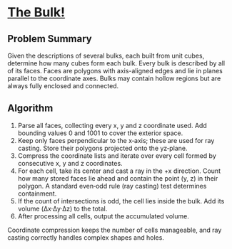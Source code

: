 # [The Bulk!](https://www.spoj.com/problems/BULK)

## Problem Summary
Given the descriptions of several bulks, each built from unit cubes, determine how many cubes form each bulk.  Every bulk is described by all of its faces.  Faces are polygons with axis-aligned edges and lie in planes parallel to the coordinate axes.  Bulks may contain hollow regions but are always fully enclosed and connected.

## Algorithm
1. Parse all faces, collecting every x, y and z coordinate used.  Add bounding values 0 and 1001 to cover the exterior space.
2. Keep only faces perpendicular to the x‑axis; these are used for ray casting.  Store their polygons projected onto the yz‑plane.
3. Compress the coordinate lists and iterate over every cell formed by consecutive x, y and z coordinates.
4. For each cell, take its center and cast a ray in the +x direction.  Count how many stored faces lie ahead and contain the point (y, z) in their polygon.  A standard even‑odd rule (ray casting) test determines containment.
5. If the count of intersections is odd, the cell lies inside the bulk.  Add its volume (Δx·Δy·Δz) to the total.
6. After processing all cells, output the accumulated volume.

Coordinate compression keeps the number of cells manageable, and ray casting correctly handles complex shapes and holes.
